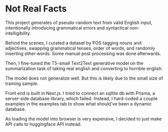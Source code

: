 
# Not Real Facts

This project generates of pseudo-random text from valid English input, intentionally introducing grammatical errors and syntactical non-intelligibility.

Behind the scenes, I curated a dataset by POS tagging nouns and adjectives, swapping grammatical tenses, order of words, and randomly inserting other words. Some manual post processing was done afterwards. 

Then, I fine-tuned the T5-small Text2Text generative model on the summarization task of taking real english and converting to horrible english.

The model does not generalize well. But this is likely due to the small size of training sample.

Front end is built in Next.js. I tried to connect an sqllite db with Prisma, a server-side database library, which failed. Instead, I hard-coded a couple examples in the examples tab to show what should've been a dynamic database. 

As loading the model into browser is very expensive, I decided to just make API calls to huggingface API instead. 

